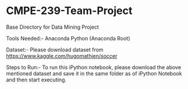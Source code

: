 # CMPE-239-Team-Project
Base Directory for Data Mining Project


Tools Needed:-
Anaconda
Python (Anaconda Root)

Dataset:-
Please download dataset from https://www.kaggle.com/hugomathien/soccer

Steps to Run:-
To run this iPython notebook, please download the above mentioned dataset and save it in the same folder as of iPython Notebook and then start executing.
